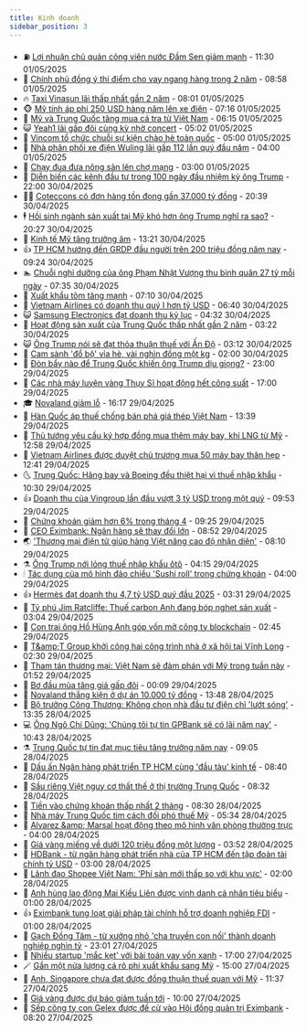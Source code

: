 ```yaml
---
title: Kinh doanh
sidebar_position: 3
---
```


<!-- vnexpress-kinh-doanh:START -->
- ⛽️ [Lợi nhuận chủ quản công viên nước Đầm Sen giảm mạnh](https://vnexpress.net/loi-nhuan-chu-quan-cong-vien-nuoc-dam-sen-giam-manh-4880706.html) - 11:30 01/05/2025
- 🐲 [Chính phủ đồng ý thí điểm cho vay ngang hàng trong 2 năm](https://vnexpress.net/chinh-phu-dong-y-thi-diem-cho-vay-ngang-hang-trong-2-nam-4880701.html) - 08:58 01/05/2025
- 🔥 [Taxi Vinasun lãi thấp nhất gần 2 năm](https://vnexpress.net/taxi-vinasun-lai-thap-nhat-gan-2-nam-4880634.html) - 08:01 01/05/2025
- 🐵 [Mỹ tính áp phí 250 USD hàng năm lên xe điện](https://vnexpress.net/my-tinh-ap-phi-250-usd-hang-nam-len-xe-dien-4880671.html) - 07:16 01/05/2025
- 🦅 [Mỹ và Trung Quốc tăng mua cá tra từ Việt Nam](https://vnexpress.net/my-va-trung-quoc-tang-mua-ca-tra-tu-viet-nam-4880630.html) - 06:15 01/05/2025
- 😺 [Yeah1 lãi gấp đôi cùng kỳ nhờ concert](https://vnexpress.net/yeah1-lai-gap-doi-cung-ky-nho-concert-4880615.html) - 05:02 01/05/2025
- 🤩 [Vincom tổ chức chuỗi sự kiện chào hè toàn quốc](https://vnexpress.net/vincom-to-chuc-chuoi-su-kien-chao-he-toan-quoc-4880654.html) - 05:00 01/05/2025
- 🌮 [Nhà phân phối xe điện Wuling lãi gấp 112 lần quý đầu năm](https://vnexpress.net/nha-phan-phoi-xe-dien-wuling-lai-gap-112-lan-quy-dau-nam-4880623.html) - 04:00 01/05/2025
- 🧰 [Chạy đua đưa nông sản lên chợ mạng](https://vnexpress.net/chay-dua-dua-nong-san-len-cho-mang-4880447.html) - 03:00 01/05/2025
- 🤔 [Diễn biến các kênh đầu tư trong 100 ngày đầu nhiệm kỳ ông Trump](https://vnexpress.net/dien-bien-cac-kenh-dau-tu-trong-100-ngay-dau-nhiem-ky-ong-trump-4880491.html) - 22:00 30/04/2025
- 🧑‍💻 [Coteccons có đơn hàng tồn đọng gần 37.000 tỷ đồng](https://vnexpress.net/coteccons-co-don-hang-ton-dong-gan-37-000-ty-dong-4880498.html) - 20:39 30/04/2025
- 🕴 [Hồi sinh ngành sản xuất tại Mỹ khó hơn ông Trump nghĩ ra sao?](https://vnexpress.net/hoi-sinh-nganh-san-xuat-tai-my-kho-hon-ong-trump-nghi-ra-sao-4880291.html) - 20:27 30/04/2025
- 🦩 [Kinh tế Mỹ tăng trưởng âm](https://vnexpress.net/kinh-te-my-tang-truong-am-4880519.html) - 13:21 30/04/2025
- 👍 [TP HCM hướng đến GRDP đầu người trên 200 triệu đồng năm nay](https://vnexpress.net/tp-hcm-huong-den-grdp-dau-nguoi-tren-200-trieu-dong-nam-nay-4880415.html) - 09:24 30/04/2025
- 🏊 [Chuỗi nghỉ dưỡng của ông Phạm Nhật Vượng thu bình quân 27 tỷ mỗi ngày](https://vnexpress.net/chuoi-nghi-duong-cua-ong-pham-nhat-vuong-thu-binh-quan-27-ty-moi-ngay-4880430.html) - 07:35 30/04/2025
- 🤡 [Xuất khẩu tôm tăng mạnh](https://vnexpress.net/xuat-khau-tom-tang-manh-4880436.html) - 07:10 30/04/2025
- 👀 [Vietnam Airlines có doanh thu quý I hơn tỷ USD](https://vnexpress.net/vietnam-airlines-co-doanh-thu-quy-i-hon-ty-usd-4880437.html) - 06:40 30/04/2025
- 😺 [Samsung Electronics đạt doanh thu kỷ lục](https://vnexpress.net/samsung-electronics-dat-doanh-thu-ky-luc-4880358.html) - 04:32 30/04/2025
- 🦣 [Hoạt động sản xuất của Trung Quốc thấp nhất gần 2 năm](https://vnexpress.net/hoat-dong-san-xuat-cua-trung-quoc-thap-nhat-gan-2-nam-4880377.html) - 03:22 30/04/2025
- 😺 [Ông Trump nói sẽ đạt thỏa thuận thuế với Ấn Độ](https://vnexpress.net/ong-trump-noi-se-dat-thoa-thuan-thue-voi-an-do-4880357.html) - 03:12 30/04/2025
- 💼 [Cam sành &#39;đổ bộ&#39; vỉa hè, vài nghìn đồng một kg](https://vnexpress.net/cam-sanh-do-bo-via-he-vai-nghin-dong-mot-kg-4880135.html) - 02:00 30/04/2025
- 🤗 [Đòn bẩy nào để Trung Quốc khiến ông Trump dịu giọng?](https://vnexpress.net/don-bay-nao-de-trung-quoc-khien-ong-trump-diu-giong-4879456.html) - 23:00 29/04/2025
- 👀 [Các nhà máy luyện vàng Thụy Sĩ hoạt động hết công suất](https://vnexpress.net/cac-nha-may-luyen-vang-thuy-si-hoat-dong-het-cong-suat-4880273.html) - 17:00 29/04/2025
- 🎓 [Novaland giảm lỗ](https://vnexpress.net/novaland-giam-lo-4880294.html) - 16:17 29/04/2025
- 🗽 [Hàn Quốc áp thuế chống bán phá giá thép Việt Nam](https://vnexpress.net/han-quoc-ap-thue-chong-ban-pha-gia-thep-viet-nam-4880271.html) - 13:39 29/04/2025
- 🚀 [Thủ tướng yêu cầu ký hợp đồng mua thêm máy bay, khí LNG từ Mỹ](https://vnexpress.net/thu-tuong-yeu-cau-ky-hop-dong-mua-them-may-bay-khi-lng-tu-my-4880252.html) - 12:58 29/04/2025
- 🤗 [Vietnam Airlines được duyệt chủ trương mua 50 máy bay thân hẹp](https://vnexpress.net/vietnam-airlines-duoc-duyet-chu-truong-mua-50-may-bay-than-hep-4880249.html) - 12:41 29/04/2025
- 🌜 [Trung Quốc: Hãng bay và Boeing đều thiệt hại vì thuế nhập khẩu](https://vnexpress.net/trung-quoc-hang-bay-va-boeing-deu-thiet-hai-vi-thue-nhap-khau-4880124.html) - 10:30 29/04/2025
- 👍 [Doanh thu của Vingroup lần đầu vượt 3 tỷ USD trong một quý](https://vnexpress.net/doanh-thu-cua-vingroup-lan-dau-vuot-3-ty-usd-trong-mot-quy-4880197.html) - 09:53 29/04/2025
- 🤖 [Chứng khoán giảm hơn 6% trong tháng 4](https://vnexpress.net/chung-khoan-giam-hon-6-trong-thang-4-4880190.html) - 09:25 29/04/2025
- 🫣 [CEO Eximbank: Ngân hàng sẽ thay đổi lớn](https://vnexpress.net/ceo-eximbank-ngan-hang-se-thay-doi-lon-4880128.html) - 08:52 29/04/2025
- 🌏 [&#39;Thương mại điện tử giúp hàng Việt nâng cao độ nhận diện&#39;](https://vnexpress.net/thuong-mai-dien-tu-giup-hang-viet-nang-cao-do-nhan-dien-4880127.html) - 08:10 29/04/2025
- ⚗️ [Ông Trump nới lỏng thuế nhập khẩu ôtô](https://vnexpress.net/ong-trump-noi-long-thue-nhap-khau-oto-4879968.html) - 04:15 29/04/2025
- 🕯 [Tác dụng của mô hình đảo chiều &#39;Sushi roll&#39; trong chứng khoán](https://vnexpress.net/tac-dung-cua-mo-hinh-dao-chieu-sushi-roll-trong-chung-khoan-4879948.html) - 04:00 29/04/2025
- 👍 [Hermès đạt doanh thu 4,7 tỷ USD quý đầu 2025](https://vnexpress.net/hermes-dat-doanh-thu-4-7-ty-usd-quy-dau-2025-4878025.html) - 03:31 29/04/2025
- 🤠 [Tỷ phú Jim Ratcliffe: Thuế carbon Anh đang bóp nghẹt sản xuất](https://vnexpress.net/ty-phu-jim-ratcliffe-thue-carbon-anh-dang-bop-nghet-san-xuat-4879907.html) - 03:04 29/04/2025
- 🌊 [Con trai ông Hồ Hùng Anh góp vốn mở công ty blockchain](https://vnexpress.net/con-trai-ong-ho-hung-anh-gop-von-mo-cong-ty-blockchain-4879946.html) - 02:45 29/04/2025
- 🌈 [T&amp;amp;T Group khởi công hai công trình nhà ở xã hội tại Vĩnh Long](https://vnexpress.net/t-t-group-khoi-cong-hai-cong-trinh-nha-o-xa-hoi-tai-vinh-long-4879567.html) - 02:30 29/04/2025
- 🥳 [Tham tán thương mại: Việt Nam sẽ đàm phán với Mỹ trong tuần này](https://vnexpress.net/tham-tan-thuong-mai-viet-nam-se-dam-phan-voi-my-trong-tuan-nay-4879911.html) - 01:52 29/04/2025
- 🐻 [Bơ đầu mùa tăng giá gấp đôi](https://vnexpress.net/bo-dau-mua-tang-gia-gap-doi-4879634.html) - 00:09 29/04/2025
- 💫 [Novaland thắng kiện ở dự án 10.000 tỷ đồng](https://vnexpress.net/novaland-thang-kien-o-du-an-10-000-ty-dong-4879733.html) - 13:48 28/04/2025
- 🤩 [Bộ trưởng Công Thương: Không chọn nhà đầu tư điện chỉ &#39;lướt sóng&#39;](https://vnexpress.net/bo-truong-cong-thuong-khong-chon-nha-dau-tu-dien-chi-luot-song-4879799.html) - 13:35 28/04/2025
- 💻 [Ông Ngô Chí Dũng: &#39;Chúng tôi tự tin GPBank sẽ có lãi năm nay&#39;](https://vnexpress.net/ong-ngo-chi-dung-chung-toi-tu-tin-gpbank-se-co-lai-nam-nay-4879764.html) - 10:43 28/04/2025
- ⚗️ [Trung Quốc tự tin đạt mục tiêu tăng trưởng năm nay](https://vnexpress.net/trung-quoc-tu-tin-dat-muc-tieu-tang-truong-nam-nay-4879631.html) - 09:05 28/04/2025
- 🌈 [Dấu ấn Ngân hàng phát triển TP HCM cùng &#39;đầu tàu&#39; kinh tế](https://vnexpress.net/dau-an-ngan-hang-phat-trien-tp-hcm-cung-dau-tau-kinh-te-4879645.html) - 08:40 28/04/2025
- 🌝 [Sầu riêng Việt nguy cơ thất thế ở thị trường Trung Quốc](https://vnexpress.net/sau-rieng-viet-nguy-co-that-the-o-thi-truong-trung-quoc-4877944.html) - 08:32 28/04/2025
- 🥸 [Tiền vào chứng khoán thấp nhất 2 tháng](https://vnexpress.net/tien-vao-chung-khoan-thap-nhat-2-thang-4879691.html) - 08:30 28/04/2025
- 🦆 [Nhà máy Trung Quốc tìm cách đối phó thuế Mỹ](https://vnexpress.net/nha-may-trung-quoc-tim-cach-doi-pho-thue-my-4879554.html) - 05:34 28/04/2025
- 🌋 [Alvarez &amp;amp; Marsal hoạt động theo mô hình văn phòng thường trực](https://vnexpress.net/alvarez-marsal-hoat-dong-theo-mo-hinh-van-phong-thuong-truc-4879563.html) - 04:00 28/04/2025
- 🦍 [Giá vàng miếng về dưới 120 triệu đồng một lượng](https://vnexpress.net/gia-vang-mieng-giam-con-120-trieu-dong-mot-luong-4879562.html) - 03:52 28/04/2025
- 🤔 [HDBank - từ ngân hàng phát triển nhà của TP HCM đến tập đoàn tài chính tỷ USD](https://vnexpress.net/hdbank-tu-ngan-hang-phat-trien-nha-cua-tp-hcm-den-tap-doan-tai-chinh-ty-usd-4878871.html) - 03:00 28/04/2025
- 🧰 [Lãnh đạo Shopee Việt Nam: &#39;Phí sàn mới thấp so với khu vực&#39;](https://vnexpress.net/lanh-dao-shopee-viet-nam-phi-san-moi-thap-so-voi-khu-vuc-4878631.html) - 02:00 28/04/2025
- 🌝 [Anh hùng lao động Mai Kiều Liên được vinh danh cá nhân tiêu biểu](https://vnexpress.net/anh-hung-lao-dong-mai-kieu-lien-duoc-vinh-danh-ca-nhan-tieu-bieu-4879102.html) - 01:00 28/04/2025
- 👍 [Eximbank tung loạt giải pháp tài chính hỗ trợ doanh nghiệp FDI](https://vnexpress.net/eximbank-tung-loat-giai-phap-tai-chinh-ho-tro-doanh-nghiep-fdi-4878915.html) - 01:00 28/04/2025
- 🗽 [Gạch Đồng Tâm - từ xưởng nhỏ &#39;cha truyền con nối&#39; thành doanh nghiệp nghìn tỷ](https://vnexpress.net/gach-dong-tam-tu-xuong-nho-cha-truyen-con-noi-thanh-doanh-nghiep-nghin-ty-4879353.html) - 23:01 27/04/2025
- 🐎 [Nhiều startup &#39;mắc kẹt&#39; với bài toán vay vốn xanh](https://vnexpress.net/nhieu-startup-mac-ket-voi-bai-toan-vay-von-xanh-4878397.html) - 17:00 27/04/2025
- 🪄 [Gần một nửa lượng cá rô phi xuất khẩu sang Mỹ](https://vnexpress.net/gan-mot-nua-luong-ca-ro-phi-xuat-khau-sang-my-4879315.html) - 15:00 27/04/2025
- 🎊 [Anh, Singapore chưa đạt được đồng thuận thuế quan với Mỹ](https://vnexpress.net/anh-singapore-chua-dat-duoc-dong-thuan-thue-quan-voi-my-4879295.html) - 11:37 27/04/2025
- 🗽 [Giá vàng được dự báo giảm tuần tới](https://vnexpress.net/gia-vang-duoc-du-bao-giam-tuan-toi-4879244.html) - 10:00 27/04/2025
- 🦩 [Sếp công ty con Gelex được đề cử vào Hội đồng quản trị Eximbank](https://vnexpress.net/sep-cong-ty-con-gelex-duoc-de-cu-vao-hoi-dong-quan-tri-eximbank-4879254.html) - 08:20 27/04/2025<!-- vnexpress-kinh-doanh:END -->
